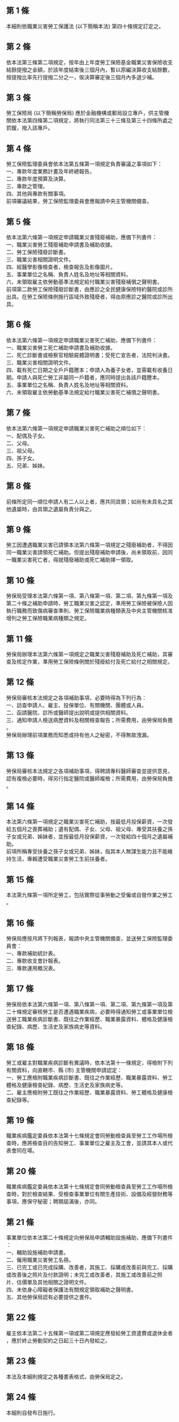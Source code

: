 第 1 條
-------
本細則依職業災害勞工保護法 (以下簡稱本法) 第四十條規定訂定之。

第 2 條
-------
依本法第三條第二項規定，按年由上年度勞工保險基金職業災害保險收支  
結餘提撥之金額，於該年度結束後三個月內，暫以原編決算收支結餘數，  
按提撥比率先行提撥二分之一，俟決算審定後三個月內多退少補。

第 3 條
-------
勞工保險局 (以下簡稱勞保局) 應於金融機構或郵局設立專戶，供主管機  
關依本法第四條第二項規定，將執行同法第三十三條及第三十四條所處之  
罰鍰，撥入該專戶。

第 4 條
-------
勞工保險監理委員會依本法第五條第一項規定負責審議之事項如下：  
一、專款年度業務計畫及年終總報告。  
二、專款年度預算及決算。  
三、專款之管理。  
四、其他與專款有關事項。  
前項審議結果，勞工保險監理委員會應報請中央主管機關備查。

第 5 條
-------
依本法第六條第一項規定申請職業災害殘廢補助，應備下列書件：  
一、職業災害勞工殘廢補助申請書及補助收據。  
二、勞工保險殘廢診斷書。  
三、職業災害相關證明文件。  
四、經醫學影像檢查者，檢查報告及影像圖片。  
五、事業單位之名稱、負責人姓名及地址等相關資料。  
六、未領取雇主依勞動基準法規定給付職業災害殘廢補償之聲明書。  
前項第二款勞工保險殘廢診斷書，由應診之全民健康保險特約醫院或診所  
出具。在勞工保險條例施行區域外致殘廢者，得由原應診之醫院或診所出  
具。

第 6 條
-------
依本法第六條第一項規定申請職業災害死亡補助，應備下列書件：  
一、職業災害勞工死亡補助申請書及補助收據。  
二、死亡診斷書或檢察官相驗屍體證明書；受死亡宣告者，法院判決書。  
三、職業災害相關證明文件。  
四、載有死亡日期之全戶戶籍謄本；申請人為養子女者，並需載有收養日  
    期。申請人與死亡勞工非屬同一戶籍者，應同時提出各該戶籍謄本。  
五、事業單位之名稱、負責人姓名及地址等相關資料。  
六、未領取雇主依勞動基準法規定給付職業災害死亡補償之聲明書。

第 7 條
-------
依本法第六條第一項規定申請職業災害死亡補助之順位如下：  
一、配偶及子女。  
二、父母。  
三、祖父母。  
四、孫子女。  
五、兄弟、姊妹。

第 8 條
-------
前條所定同一順位申請人有二人以上者，應共同具領；如尚有未具名之其  
他遺屬時，由具領之遺屬負責分與之。

第 9 條
-------
勞工因遭遇職業災害已請領本法第六條第一項規定之殘廢補助者，不得因  
同一職業災害請領死亡補助。但提出殘廢補助申請後，尚未領取前，因同  
一職業災害死亡者，得就殘廢補助或死亡補助擇一領取。

第 10 條
--------
勞保局受理本法第六條第一項、第八條第一項、第二項、第九條第一項及  
第二十條之補助申請時，勞工職業災害之認定，準用勞工保險被保險人因  
執行職務而致傷病審查準則、勞工保險職業病種類表及中央主管機關核准  
增列之勞工保險職業病種類之規定。

第 11 條
--------
勞保局辦理本法第六條第一項規定之職業災害殘廢補助及死亡補助，其審  
查及核定作業，準用勞工保險條例關於殘廢給付及死亡給付之相關規定。

第 12 條
--------
勞保局審核本法規定之各項補助事項，必要時得為下列行為：  
一、訪查申請人、雇主、投保單位、有關機關、團體或人員。  
二、函請醫院、診所或醫師提出說明或提供相關資料。  
三、通知申請人檢送病歷資料及相關檢查報告；所需費用，由勞保局負擔  
    。  
勞保局辦理前項業務而知悉或持有他人之秘密，不得無故洩漏。

第 13 條
--------
勞保局審核本法規定之各項補助事項，得聘請專科醫師審查並提供意見，  
認有複檢必要時，得另行指定醫院或醫師複檢；所需費用，由勞保局負擔  
。

第 14 條
--------
本法第六條第一項規定之職業災害死亡補助，按最低月投保薪資，一次發  
給五個月之喪葬補助；遺有配偶、子女、父母、祖父母、專受其扶養之孫  
子女或兄弟、姊妹者，並按最低月投保薪資，一次發給四十個月之遺屬補  
助。  
前項所稱專受扶養之孫子女或兄弟、姊妹，指其本人無謀生能力且不能維  
持生活，專賴遭受職業災害勞工生前扶養者。

第 15 條
--------
本法第九條第一項所定勞工，包括實際從事勞動之受僱或自營作業之勞工  
。

第 16 條
--------
勞保局應按月將下列報表，報請中央主管機關備查，並送勞工保險監理委  
員會：  
一、專款補助統計表。  
二、專款收支會計報表。  
三、專款運用概況表。

第 17 條
--------
勞保局依本法第六條第一項、第八條第一項、第二項、第九條第一項及第  
二十條規定審核勞工是否遭遇職業疾病，必要時得通知勞工或事業單位檢  
送勞工職業疾病診斷書、既往之作業經歷、職業暴露資料、體格及健康檢  
查紀錄、病歷、生活史及家族病史等資料。

第 18 條
--------
勞工或雇主對職業疾病診斷有異議時，依本法第十一條規定，得檢附下列  
有關資料，向直轄市、縣 (市) 主管機關申請認定：  
一、勞工應檢附職業疾病診斷書、既往之作業經歷、職業暴露資料、勞工  
    體格及健康檢查紀錄、病歷、生活史及家族病史等。  
二、雇主應檢附勞工既往之作業經歷、職業暴露資料、勞工體格及健康檢  
    查紀錄等。

第 19 條
--------
職業疾病鑑定委員依本法第十七條規定會同勞動檢查員至勞工工作場所檢  
查時，應將檢查目的告知勞工、事業單位之雇主及工會，並請其本人或代  
表會同在場。

第 20 條
--------
職業疾病鑑定委員依本法第十七條規定會同勞動檢查員至勞工工作場所檢  
查時，對於檢查結果、受檢查事業單位有關生產技術、設備及經營財務等  
事項，應保守秘密；聘期屆滿後，亦同。

第 21 條
--------
事業單位依本法第二十條規定向勞保局申請輔助設施補助，應備下列書件  
：  
一、輔助設施補助申請書。  
二、僱用職業災害勞工名冊。  
三、已完工或已完成採購、改善者，其施工、採購或改善前與完工、採購  
    或改善後之照片及付款證明；未完工或改善者，其施工或改善前之照  
    片、估價單及其他相關之證明文件。  
四、未依身心障礙者保護法有關規定領取補助之聲明書。  
五、其他勞保局認有必要提供之書件。

第 22 條
--------
雇主依本法第二十五條第一項或第二項規定應發給勞工資遣費或退休金者  
，應於終止勞動契約之日起三十日內發給之。

第 23 條
--------
本法及本細則規定之各種書表格式，由勞保局定之。

第 24 條
--------
本細則自發布日施行。

